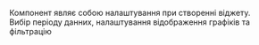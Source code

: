 Компонент являє собою налаштування при створенні віджету.   
Вибір періоду данних, налаштування відображення графіків та фільтрацію
